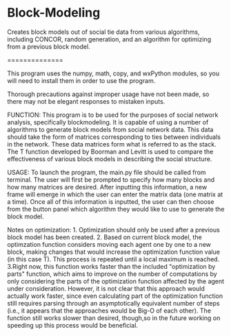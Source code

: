 Block-Modeling
==============

Creates block models out of social tie data from various algorithms, including CONCOR, random generation, and an algorithm for optimizing from a previous block model.

==============

This program uses the numpy, math, copy, and wxPython modules, so you will need to install them in order to use the program. 

Thorough precautions against improper usage have not been made, so there may not be elegant responses to mistaken inputs. 

FUNCTION: This program is to be used for the purposes of social network analysis, specifically blockmodeling. It is capable of using a number of algorithms to generate block models from social network data. This data should take the form of matrices corresponding to ties between individuals in the network. These data matrices form what is referred to as the stack. The T function developed by Boorman and Levitt is used to compare the effectiveness of various block models in describing the social structure.

USAGE: To launch the program, the main.py file should be called from terminal. The user will first be prompted to specify how many blocks and how many matrices are desired. After inputting this information, a new frame will emerge in which the user can enter the matrix data (one matrix at a time). Once all of this information is inputted, the user can then choose from the button panel which algorithm they would like to use to generate the block model. 

Notes on optimization: 1. Optimization should only be used after a previous block model has been created. 2. Based on current block model, the optimzation function considers moving each agent one by one to a new block, making changes that would increase the optimization function value (in this case T). This process is repeated until a local maximum is reached. 3.Right now, this function works faster than the included "optimization by parts" function, which aims to improve on the number of computations by only considering the parts of the optimization function affected by the agent under consideration. However, it is not clear that this approach would actually work faster, since even calculating part of the optimization function still requires parsing through an asymptotically equivalent number of steps (i.e., it appears that the approaches would be Big-O of each other). The function still works slower than desired, though,so in the future working on speeding up this process would be beneficial.
